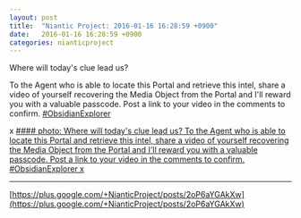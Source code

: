 ```yaml
---
layout: post
title:  "Niantic Project: 2016-01-16 16:28:59 +0900"
date:   2016-01-16 16:28:59 +0900
categories: nianticproject
---
```

Where will today's clue lead us?

To the Agent who is able to locate this Portal and retrieve this intel, share a video of yourself recovering the Media Object from the Portal and I'll reward you with a valuable passcode. Post a link to your video in the comments to confirm. [#ObsidianExplorer](https://plus.google.com/s/%23ObsidianExplorer "")

x
[#### photo: Where will today's clue lead us?
To the Agent who is able to locate this Portal and retrieve this intel, share a video of yourself recovering the Media Object from the Portal and I'll reward you with a valuable passcode. Post a link to your video in the comments to confirm. #ObsidianExplorer
x](https://lh3.googleusercontent.com/-WEhHylKE7Ks/VpnxEcTR2jI/AAAAAAAAiVs/QLV0lCvLprk/w800-h800/Arch.jpg "")
- - -
[https://plus.google.com/+NianticProject/posts/2oP6aYGAkXw](https://plus.google.com/+NianticProject/posts/2oP6aYGAkXw)
